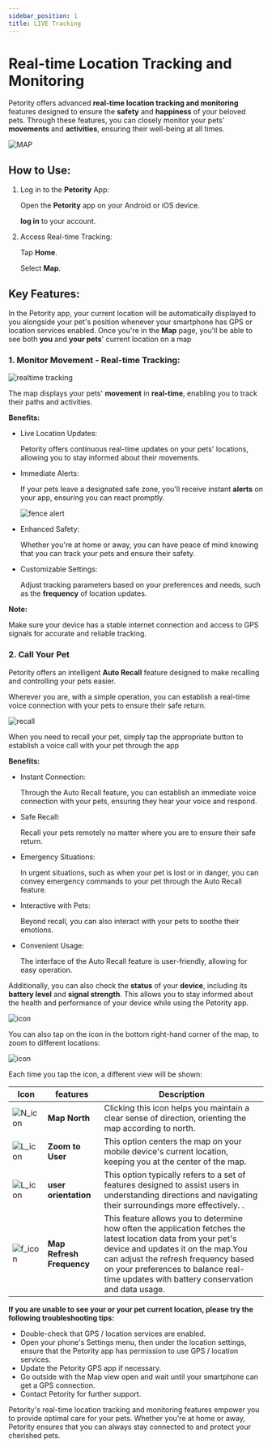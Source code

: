 ```yaml
---
sidebar_position: 1
title: LIVE Tracking
---
```


# Real-time Location Tracking and Monitoring
Petority offers advanced **real-time location tracking and monitoring** features designed to ensure the **safety** and **happiness** of your beloved pets. Through these features, you can closely monitor your pets' **movements** and **activities**, ensuring their well-being at all times.

![MAP](/img/map/Map.jpg)

## How to Use:
1. Log in to the **Petority** App:

    Open the **Petority** app on your Android or iOS device.

    **log in** to your account.
2. Access Real-time Tracking:

    Tap **Home**.

    Select **Map**.

## Key Features:
In the Petority app, your current location will be automatically displayed to you alongside your pet's position whenever your smartphone has GPS or location services enabled. Once you're in the **Map** page, you'll be able to see both **you** and **your pets**' current location on a map

### 1. Monitor Movement - Real-time Tracking:

![realtime tracking](/img/map/activities.jpg)

The map displays your pets' **movement** in **real-time**, enabling you to track their paths and activities.

**Benefits:**

+ Live Location Updates: 

    Petority offers continuous real-time updates on your pets' locations, allowing you to stay informed about their movements.
+ Immediate Alerts: 

    If your pets leave a designated safe zone, you'll receive instant **alerts** on your app, ensuring you can react promptly.

    ![fence alert](/img/map/Instant-Fence-Alerts.jpg)

+ Enhanced Safety:

    Whether you're at home or away, you can have peace of mind knowing that you can track your pets and ensure their safety.
+ Customizable Settings:

    Adjust tracking parameters based on your preferences and needs, such as the **frequency** of location updates.

**Note:** 

Make sure your device has a stable internet connection and access to GPS signals for accurate and reliable tracking.

### 2. Call Your Pet
Petority offers an intelligent **Auto Recall** feature designed to make recalling and controlling your pets easier.

Wherever you are, with a simple operation, you can establish a real-time voice connection with your pets to ensure their safe return.

![recall](/img/map/Auto-Recall.jpg)

When you need to recall your pet, simply tap the appropriate button to establish a voice call with your pet through the app

**Benefits:**

+ Instant Connection:

    Through the Auto Recall feature, you can establish an immediate voice connection with your pets, ensuring they hear your voice and respond.
+ Safe Recall:

    Recall your pets remotely no matter where you are to ensure their safe return.
+ Emergency Situations:

    In urgent situations, such as when your pet is lost or in danger, you can convey emergency commands to your pet through the Auto Recall feature.
+ Interactive with Pets:

    Beyond recall, you can also interact with your pets to soothe their emotions.
+ Convenient Usage:

    The interface of the Auto Recall feature is user-friendly, allowing for easy operation.

Additionally, you can also check the **status** of your **device**, including its **battery level** and **signal strength**. This allows you to stay informed about the health and performance of your device while using the Petority app.

![icon](/img/map/Status.jpg)

You can also tap on the icon in the bottom right-hand corner of the map, to zoom to different locations:

![icon](/img/map/bottom.jpg)

Each time you tap the icon, a different view will be shown:

| Icon      |features | Description |
| ----------- | ----------- |----------- |
| ![N_icon](/img/map/map-north.jpg) | **Map North**| Clicking this icon helps you maintain a clear sense of direction, orienting the map according to north. |
| ![L_icon](/img/map/user.png) | **Zoom to User**| This option centers the map on your mobile device's current location, keeping you at the center of the map.|
| ![L_icon](/img/map/user-north.png) | **user orientation**| This option typically refers to a set of features designed to assist users in understanding directions and navigating their surroundings more effectively. .|
| ![f_icon](/img/map/refresh.png) | **Map Refresh Frequency**| This feature allows you to determine how often the application fetches the latest location data from your pet's device and updates it on the map.You can adjust the refresh frequency based on your preferences to balance real-time updates with battery conservation and data usage. |

**If you are unable to see your or your pet current location, please try the following troubleshooting tips:**

+ Double-check that GPS / location services are enabled.
+ Open your phone's Settings menu, then under the location settings, ensure that the Petority app has permission to use GPS / location services.
+ Update the Petority GPS app if necessary.
+ Go outside with the Map view open and wait until your smartphone can get a GPS connection.
+ Contact Petority for further support.

Petority's real-time location tracking and monitoring features empower you to provide optimal care for your pets. Whether you're at home or away, Petority ensures that you can always stay connected to and protect your cherished pets.
